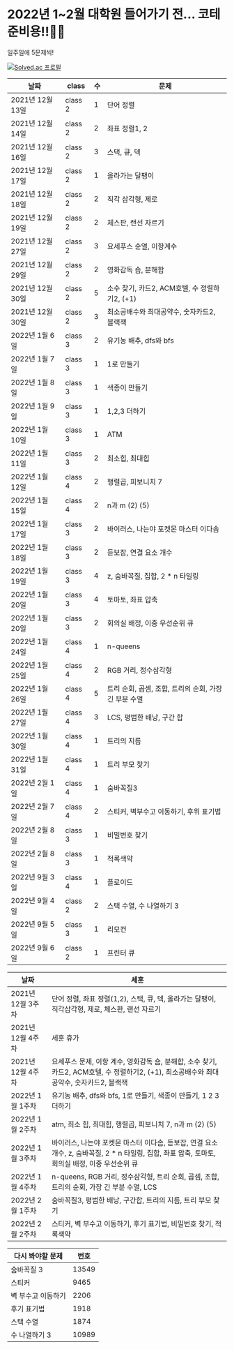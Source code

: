 # 2022년 1~2월 대학원 들어가기 전... 코테 준비용!!👾😎
일주일에 5문제씩!


[![Solved.ac
프로필](http://mazassumnida.wtf/api/generate_badge?boj=ansehoon1999)](https://solved.ac/ansehoon1999)



|날짜|class|수|문제|
|------|---|---|---|
|2021년 12월 13일|class 2|1|단어 정렬|
|2021년 12월 14일|class 2|2|좌표 정렬1, 2|
|2021년 12월 16일|class 2|3|스택, 큐, 덱|
|2021년 12월 17일|class 2|1|올라가는 달팽이|
|2021년 12월 18일|class 2|2|직각 삼각형, 제로|
|2021년 12월 19일|class 2|2|체스판, 랜선 자르기|
|2021년 12월 27일|class 2|3|요세푸스 순열, 이항계수|
|2021년 12월 29일|class 2|2|영화감독 숌, 분해합|
|2021년 12월 30일|class 2|5|소수 찾기, 카드2, ACM호텔, 수 정렬하기2, (+1) |
|2021년 12월 30일|class 2|3|최소공배수와 최대공약수, 숫자카드2, 블랙잭|
|2022년 1월 6일|class 3|2|유기농 배추, dfs와 bfs|
|2022년 1월 7일|class 3|1|1로 만들기|
|2022년 1월 8일|class 3|1|색종이 만들기|
|2022년 1월 9일|class 3|1|1,2,3 더하기|
|2022년 1월 10일|class 3|1|ATM|
|2022년 1월 11일|class 3|2|최소힙, 최대힙|
|2022년 1월 12일|class 4|2|행렬곱, 피보니치 7|
|2022년 1월 15일|class 4|2|n과 m (2) (5) |
|2022년 1월 17일|class 3|2|바이러스, 나는야 포켓몬 마스터 이다솜|
|2022년 1월 18일|class 3|2|듣보잡, 연결 요소 개수|
|2022년 1월 19일|class 3|4|z, 숨바꼭질, 집합, 2 * n 타일링|
|2022년 1월 20일|class 3|4|토마토, 좌표 압축|
|2022년 1월 20일|class 3|2|회의실 배정, 이중 우선순위 큐|
|2022년 1월 24일|class 4|1|n-queens|
|2022년 1월 25일|class 4|2|RGB 거리, 정수삼각형|
|2022년 1월 26일|class 4|5|트리 순회, 곱셈, 조합, 트리의 순회, 가장 긴 부분 수열|
|2022년 1월 27일|class 4|3|LCS, 평범한 배낭, 구간 합|
|2022년 1월 30일|class 4|1|트리의 지름|
|2022년 1월 31일|class 4|1|트리 부모 찾기|
|2022년 2월 1일|class 4|1|숨바꼭질3|
|2022년 2월 7일|class 4|2|스티커, 벽부수고 이동하기, 후위 표기법|
|2022년 2월 8일|class 3|1|비밀번호 찾기|
|2022년 2월 8일|class 3|1|적록색약|
|2022년 9월 3일|class 4|1|플로이드|
|2022년 9월 4일|class 2|2|스택 수열, 수 나열하기 3|
|2022년 9월 5일|class 3|1|리모컨|
|2022년 9월 6일|class 2|1|프린터 큐|


|날짜|세훈|
|------|---|
|2021년 12월 3주차|단어 정렬, 좌표 정렬(1,2), 스택, 큐, 덱, 올라가는 달팽이, 직각삼각형, 제로, 체스판, 랜선 자르기|
|2021년 12월 4주차|세훈 휴가|
|2021년 12월 4주차|요세푸스 문제, 이항 계수, 영화감독 숌, 분해합, 소수 찾기, 카드2, ACM호텔, 수 정렬하기2, (+1), 최소공배수와 최대공약수, 숫자카드2, 블랙잭|
|2022년 1월 1주차|유기농 배추, dfs와 bfs, 1로 만들기, 색종이 만들기, 1 2 3 더하기|
|2022년 1월 2주차|atm, 최소 힙, 최대힙, 행렬곱, 피보니치 7, n과 m (2) (5) |
|2022년 1월 3주차|바이러스, 나는야 포켓몬 마스터 이다솜, 듣보잡, 연결 요소 개수, z, 숨바꼭질, 2 * n 타일링, 집합, 좌표 압축, 토마토, 회의실 배정, 이중 우선순위 큐|
|2022년 1월 4주차|n-queens, RGB 거리, 정수삼각형, 트리 순회, 곱셈, 조합, 트리의 순회, 가장 긴 부분 수열, LCS|
|2022년 2월 1주차|숨바꼭질3, 평범한 배낭, 구간합, 트리의 지름, 트리 부모 찾기|
|2022년 2월 2주차|스티커, 벽 부수고 이동하기, 후기 표기법, 비밀번호 찾기, 적록색약|


|다시 봐야할 문제|번호|
|------|---|
|숨바꼭질 3|13549|
|스티커|9465|
|벽 부수고 이동하기|2206|
|후기 표기법|1918|
|스택 수열|1874|
|수 나열하기 3|10989|

